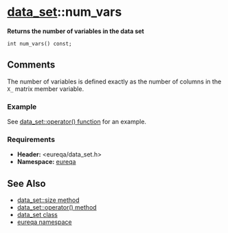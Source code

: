 # [data\_set](doc_data_set.md)::num\_vars #

**Returns the number of variables in the data set**

```
int num_vars() const;
```

## Comments ##
The number of variables is defined exactly as the number of columns in the `X_` matrix member variable.

### Example ###
See [data\_set::operator() function](doc_data_set_operator_pp.md) for an example.

### Requirements ###
  * **Header:** <eureqa/data\_set.h>
  * **Namespace:** [eureqa](doc_intro.md)

## See Also ##
  * [data\_set::size method](doc_data_set_size.md)
  * [data\_set::operator() method](doc_data_set_operator_pp.md)
  * [data\_set class](doc_data_set.md)
  * [eureqa namespace](doc_intro.md)